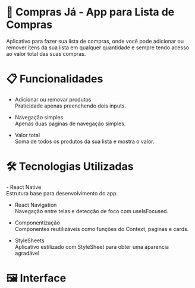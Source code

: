 <h1> 📱 Compras Já - App para Lista de Compras </h1>

Aplicativo para fazer sua lista de compras, onde você pode adicionar ou remover itens da sua lista em qualquer quantidade e sempre tendo acesso ao valor total das suas compras.

<h1>📋 Funcionalidades</h1>

- Adicionar ou removar produtos <br>
Praticidade apenas preenchendo dois inputs.

- Navegação simples <br>
Apenas duas paginas de navegação simples.

- Valor total <br>
Soma de todos os produtos da sua lista e mostra o valor.

<h1>🛠️ Tecnologias Utilizadas</h1>
- React Native <br>
Estrutura base para desenvolvimento do app.


- React Navigation<br>
Navegação entre telas e detecção de foco com useIsFocused.

- Componentização<br>
Componentes reutilizáveis como funções do Context, paginas e cards.

- StyleSheets<br>
Aplicativo estilizado com StyleSheet para obter uma aparencia agradável


<h1>🖼️ Interface</h1>
